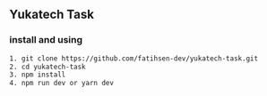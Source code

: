 ## Yukatech Task

### install and using

```bash
1. git clone https://github.com/fatihsen-dev/yukatech-task.git
2. cd yukatech-task
3. npm install
4. npm run dev or yarn dev
```
